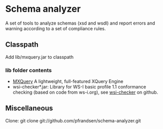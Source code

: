 Schema analyzer
===============

A set of tools to analyze schemas (xsd and wsdl) and report errors and warning according to a set of compliance rules.

Classpath
---------

Add lib/mxquery.jar to classpath

### lib folder contents
* [MXQuery](http://mxquery.org/) A lightweight, full-featured XQuery Engine
* wsi-checker*.jar: Library for WS-I basic profile 1.1 conformance checking (based on code from ws-i.org),
 see [wsi-checker](https://github.com/pfrandsen/wsi-checker) on github.

Miscellaneous
-------------
Clone: git clone git://github.com/pfrandsen/schema-analyzer.git
